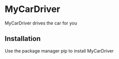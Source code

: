 # MyCarDriver 
MyCarDriver drives the car for you

## Installation 
Use the package manager pip to install MyCarDriver 
